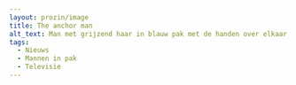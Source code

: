 ```yaml
---
layout: prozin/image
title: The anchor man
alt_text: Man met grijzend haar in blauw pak met de handen over elkaar op een vel wit papier op een tafel, tegen een decor van een nieuwsuitzending van omroep NOS op televisie.
tags: 
  - Nieuws
  - Mannen in pak
  - Televisie
---
```

